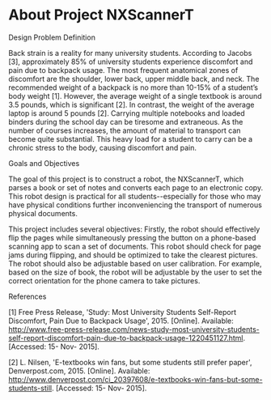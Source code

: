 # About Project NXScannerT

Design Problem Definition

Back strain is a reality for many university students. According to Jacobs [3], approximately 85% of university students experience discomfort and pain due to backpack usage. The most frequent anatomical zones of discomfort are the shoulder, lower back, upper middle back, and neck. The recommended weight of a backpack is no more than 10-15% of a student’s body weight [1]. However, the average weight of a single textbook is around 3.5 pounds, which is significant [2]. In contrast, the weight of the average laptop is around 5 pounds [2]. Carrying multiple notebooks and loaded binders during the school day can be tiresome and extraneous. As the number of courses increases, the amount of material to transport can become quite substantial. This heavy load for a student to carry can be a chronic stress to the body, causing discomfort and pain.

Goals and Objectives

The goal of this project is to construct a robot, the NXScannerT, which parses a book or set of notes and converts each page to an electronic copy. This robot design is practical for all students--especially for those who may have physical conditions further inconveniencing the transport of numerous physical documents. 

This project includes several objectives: Firstly, the robot should effectively flip the pages while simultaneously pressing the button on a phone-based scanning app to scan a set of documents. This robot should check for page jams during flipping, and should be optimized to take the clearest pictures. The robot should also be adjustable based on user calibration. For example, based on the size of book, the robot will be adjustable by the user to set the correct orientation for the phone camera to take pictures.

References

[1] Free Press Release, 'Study: Most University Students Self-Report Discomfort, Pain Due to Backpack Usage', 2015. [Online]. Available:
http://www.free-press-release.com/news-study-most-university-students-self-report-discomfort-pain-due-to-backpack-usage-1220451127.html. [Accessed: 15- Nov- 2015].

[2] L. Nilsen, 'E-textbooks win fans, but some students still prefer paper', Denverpost.com, 2015. [Online]. Available: http://www.denverpost.com/ci_20397608/e-textbooks-win-fans-but-some-students-still. [Accessed: 15- Nov- 2015].
 
